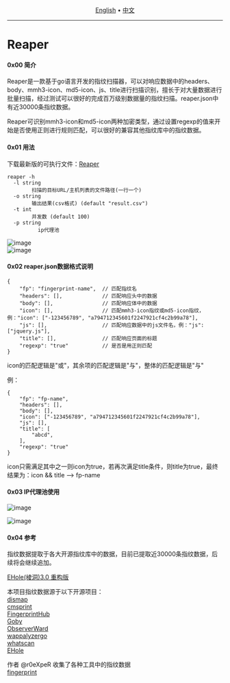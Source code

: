 <p align="center">
  <a href="https://github.com/xxxxfang/Reaper/blob/main/README_EN.md">English</a> •
  <a href="https://github.com/xxxxfang/Reaper/blob/main/README.md">中文</a> 
</p>


---



# Reaper

#### 0x00 简介
Reaper是一款基于go语言开发的指纹扫描器，可以对响应数据中的headers、body、mmh3-icon、md5-icon、js、title进行扫描识别，擅长于对大量数据进行批量扫描，经过测试可以很好的完成百万级别数据量的指纹扫描。reaper.json中有近30000条指纹数据。  

Reaper可识别mmh3-icon和md5-icon两种加密类型，通过设置regexp的值来开始是否使用正则进行规则匹配，可以很好的兼容其他指纹库中的指纹数据。

#### 0x01 用法
下载最新版的可执行文件：[Reaper](https://github.com/xxxxfang/Reaper/releases)  

```shell
reaper -h
  -l string
        扫描的目标URL/主机列表的文件路径(一行一个)
  -o string
        输出结果(csv格式) (default "result.csv")
  -t int
        并发数 (default 100)
  -p string
  		  ip代理池
```

![image](https://github.com/xxxxfang/Reaper/assets/86756456/bd37d09f-88d7-472a-b2cd-c28f06f18332)  
![image](https://github.com/xxxxfang/Reaper/assets/86756456/ae555aab-2c99-47ce-9404-72601bba5733)


#### 0x02 reaper.json数据格式说明
```shell
{
    "fp": "fingerprint-name",  // 匹配指纹名
    "headers": [],             // 匹配响应头中的数据
    "body": [],                // 匹配响应体中的数据
    "icon": [],                // 匹配mmh3-icon指纹或md5-icon指纹，例："icon": ["-123456789", "a794712345601f2247921cf4c2b99a78"], 
    "js": [],                  // 匹配响应数据中的js文件名，例："js": ["jquery.js"],   
    "title": [],               // 匹配响应页面的标题
    "regexp": "true"           // 是否是用正则匹配
}
```

icon的匹配逻辑是"或"，其余项的匹配逻辑是"与"，整体的匹配逻辑是"与" 

例：
```shell
{
    "fp": "fp-name",
    "headers": [],
    "body": [],
    "icon": ["-123456789", "a794712345601f2247921cf4c2b99a78"],
    "js": [],
    "title": [
        "abcd",
    ],
    "regexp": "true"
}
```
icon只需满足其中之一则icon为true，若再次满足title条件，则title为true，最终结果为：icon && title --> fp-name



#### 0x03 IP代理池使用

![image](https://github.com/xxxxfang/Reaper/assets/86756456/4e02096b-7f52-4c86-9c8c-5704cfd720b0)

![image](https://github.com/xxxxfang/Reaper/assets/86756456/1f9e1566-e4d1-4dcd-b441-0c6288036343)



#### 0x04 参考

指纹数据提取于各大开源指纹库中的数据，目前已提取近30000条指纹数据，后续将会继续追加。  

[EHole(棱洞)3.0 重构版](https://github.com/EdgeSecurityTeam/EHole)

本项目指纹数据源于以下开源项目：  
[dismap](https://github.com/zhzyker/dismap)  
[cmsprint](https://github.com/Lucifer1993/cmsprint)  
[FingerprintHub](https://github.com/0x727/FingerprintHub)  
[Goby](https://github.com/gobysec/GobyVuls)  
[ObserverWard](https://github.com/0x727/ObserverWard)  
[wappalyzergo](https://github.com/projectdiscovery/wappalyzergo)  
[whatscan](https://github.com/killmonday/whatscan)  
[EHole](https://github.com/EdgeSecurityTeam/EHole)  

作者 @r0eXpeR 收集了各种工具中的指纹数据  
[fingerprint](https://github.com/r0eXpeR/fingerprint)  
